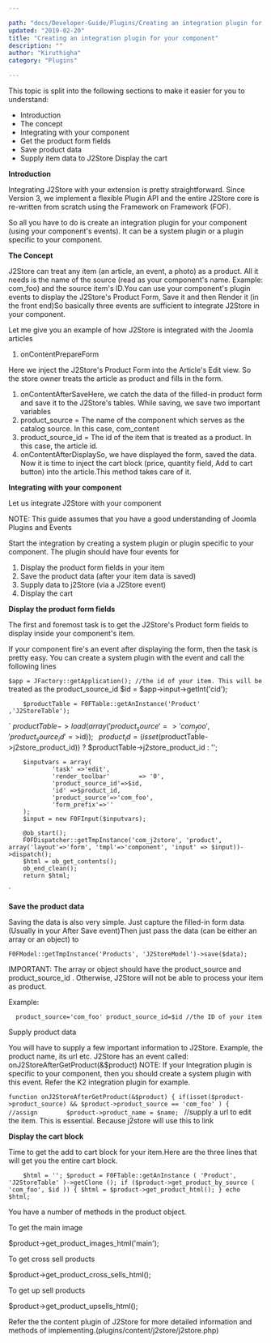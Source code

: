 ```yaml
---

path: "docs/Developer-Guide/Plugins/Creating an integration plugin for your component"
updated: "2019-02-20"
title: "Creating an integration plugin for your component"
description: ""
author: "Kiruthigha"
category: "Plugins"

---
```


This topic is split into the following sections to make it easier for you to understand: 

* Introduction
* The concept
* Integrating with your component
* Get the product form fields
* Save product data
* Supply item data to J2Store Display the cart


**Introduction**

Integrating J2Store with your extension is pretty straightforward. Since Version 3, we implement a flexible Plugin API and the entire J2Store core is re-written from scratch using the Framework on Framework (FOF).

So all you have to do is create an integration plugin for your component (using your component's events). It can be a system plugin or a plugin specific to your component.

**The Concept**

J2Store can treat any item (an article, an event, a photo) as a product. All it needs is the name of the source (read as your component's name. Example: com_foo) and the source item's ID.You can use your component's plugin events to display the J2Store's Product Form, Save it and then Render it (in the front end)So basically three events are sufficient to integrate J2Store in your component.

Let me give you an example of how J2Store is integrated with the Joomla articles

1. onContentPrepareForm

Here we inject the J2Store's Product Form into the Article's Edit view. So the store owner treats the article as product and fills in the form.

1. onContentAfterSaveHere, we catch the data of the filled-in product form and save it to the J2Store's tables. While saving, we save two important variables
2. product_source = The name of the component which serves as the catalog source. In this case, com_content
3. product_source_id = The id of the item that is treated as a product. In this case, the article id.
4. onContentAfterDisplaySo, we have displayed the form, saved the data. Now it is time to inject the cart block (price, quantity field, Add to cart button) into the article.This method takes care of it.


**Integrating with your component**

Let us integrate J2Store with your component

NOTE: This guide assumes that you have a good understanding of Joomla Plugins and Events

Start the integration by creating a system plugin or plugin specific to your component. The plugin should have four events for

1. Display the product form fields in your item
2. Save the product data (after your item data is saved)
3. Supply data to j2Store (via a J2Store event)
4. Display the cart


**Display the product form fields**

The first and foremost task is to get the J2Store's Product form fields to display inside your component's item.

If your component fire's an event after displaying the form, then the task is pretty easy. You can create a system plugin with the event and call the following lines

`$app = JFactory::getApplication();
   //the id of your item. This will be `treated as the product_source_id
	 	$id = $app->input->getInt('cid');

	 	$productTable = F0FTable::getAnInstance('Product' ,'J2StoreTable');
			
`		$productTable->load(array('product_source'=>'com_foo', 'product_source_id' =>$id));``
``
		$product_id = (isset($productTable->j2store_product_id)) ? $productTable->j2store_product_id : '';

	 	$inputvars = array(
	 			'task' =>'edit',
	 			'render_toolbar'        => '0',
	 			'product_source_id'=>$id,
	 			'id' =>$product_id,
	 			'product_source'=>'com_foo',
	 			'form_prefix'=>''
	 	);
	 	$input = new F0FInput($inputvars);

	 	@ob_start();
		F0FDispatcher::getTmpInstance('com_j2store', 'product', array('layout'=>'form', 'tmpl'=>'component', 'input' => $input))->dispatch();
		$html = ob_get_contents();
		ob_end_clean();
		return $html;
`


**Save the product data**

Saving the data is also very simple. Just capture the filled-in form data (Usually in your After Save event)Then just pass the data (can be either an array or an object) to

`F0FModel::getTmpInstance('Products', 'J2StoreModel')->save($data);`


IMPORTANT: The array or object should have the product_source and product_source_id . Otherwise, J2Store will not be able to process your item as product.

Example:

`  product_source='com_foo'
    product_source_id=$id //the ID of your item`

Supply product data

You will have to supply a few important information to J2Store. Example, the product name, its url etc. J2Store has an event called: onJ2StoreAfterGetProduct(&$product) NOTE: If your Integration plugin is specific to your component, then you should create a system plugin with this event. Refer the K2 integration plugin for example.

`function onJ2StoreAfterGetProduct(&$product) {	if(isset($product->product_source) && $product->product_source == 'com_foo' ) {		//assign		$product->product_name = $name;	`	//supply a url to edit the item. 
This is essential. Because j2store will use this to link

**Display the cart block**

Time to get the add to cart block for your item.Here are the three lines that will get you the entire cart block.

`    $html = '';
$product = F0FTable::getAnInstance ( 'Product', 'J2StoreTable' )->getClone ();
if ($product->get_product_by_source ( 'com_foo', $id )) {
		$html = $product->get_product_html();
	}
	echo $html;`

You have a number of methods in the product object.

To get the main image

$product->get_product_images_html('main');

To get cross sell products

$product->get_product_cross_sells_html();

To get up sell products

$product->get_product_upsells_html();

Refer the the content plugin of J2Store for more detailed information and methods of implementing.(plugins/content/j2store/j2store.php)

